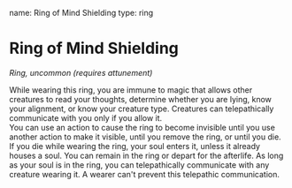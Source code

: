 name: Ring of Mind Shielding
type: ring

# Ring of Mind Shielding 
_Ring, uncommon (requires attunement)_ 

While wearing this ring, you are immune to magic that allows other creatures to read your thoughts, determine whether you are lying, know your alignment, or know your creature type. Creatures can telepathically communicate with you only if you allow it.    
You can use an action to cause the ring to become invisible until you use another action to make it visible, until you remove the ring, or until you die.    
If you die while wearing the ring, your soul enters it, unless it already houses a soul. You can remain in the ring or depart for the afterlife. As long as your soul is in the ring, you can telepathically communicate with any creature wearing it. A wearer can't prevent this telepathic communication. 